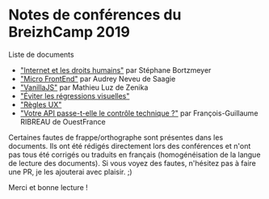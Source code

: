 # Notes de conférences du BreizhCamp 2019

Liste de documents

- ["Internet et les droits humains"](./confs/keynote_ouverture.md) par Stéphane Bortzmeyer
- ["Micro FrontEnd"](./confs/micro_frontend.md) par Audrey Neveu de Saagie
- ["VanillaJS"](./confs/vanilla_JS.md) par Mathieu Luz de Zenika
- ["Éviter les régressions visuelles"](./confs/regressions_visuelles.md)
- ["Règles UX"](./confs/regles_ux.md)
- ["Votre API passe-t-elle le contrôle technique ?"](./confs/api_controle_technique.md) par François-Guillaume RIBREAU de OuestFrance

Certaines fautes de frappe/orthographe sont présentes dans les documents. Ils ont été rédigés directement lors des conférences et n'ont pas tous été corrigés ou traduits en français (homogénéisation de la langue de lecture des documents). Si vous voyez des fautes, n'hésitez pas à faire une PR, je les ajouterai avec plaisir. ;)

Merci et bonne lecture !
